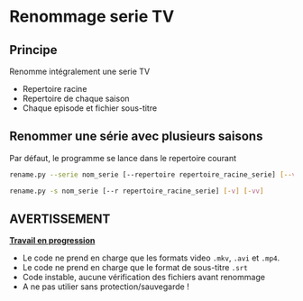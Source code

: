 # Renommage serie TV

## Principe

Renomme intégralement une serie TV
* Repertoire racine
* Repertoire de chaque saison
* Chaque episode et fichier sous-titre

##  Renommer une série avec plusieurs saisons

Par défaut, le programme se lance dans le repertoire courant

``` bash
rename.py --serie nom_serie [--repertoire repertoire_racine_serie] [--verbose] [--very-verbose]
```
``` bash
rename.py -s nom_serie [--r repertoire_racine_serie] [-v] [-vv]
```


## AVERTISSEMENT

<b><u>Travail en progression</u></b>

* Le code ne prend en charge que les formats video `.mkv`, `.avi` et `.mp4`.
* Le code ne prend en charge que le format de sous-titre `.srt`
* Code instable, aucune vérification des fichiers avant renommage
* A ne pas utilier sans protection/sauvegarde !